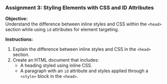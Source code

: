 ### **Assignment 3: Styling Elements with CSS and ID Attributes**  
**Objective:**  
Understand the difference between inline styles and CSS within the `<head>` section while using `id` attributes for element targeting.  

**Instructions:**  
1. Explain the difference between inline styles and CSS in the `<head>` section.  
2. Create an HTML document that includes:  
   - A heading styled using inline CSS.  
   - A paragraph with an `id` attribute and styles applied through a `<style>` block in the `<head>`.  